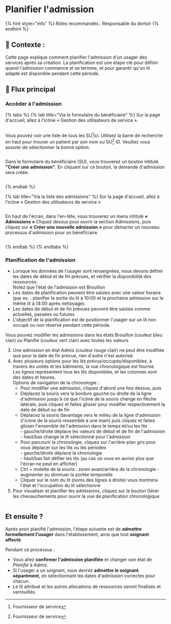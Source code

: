# Planifier l'admission

{% hint style="info" %}
Rôles recommandés : Responsable du dortoir
{% endhint %}

## **🧭** Contexte : <a href="#context" id="context"></a>

Cette page explique comment planifier l'admission d'un usager des services après sa création. La planification est une étape clé pour définir quand l'admission commence et se termine, et pour garantir qu'un lit adapté est disponible pendant cette période.

## 🔄 Flux principal

### Accéder à l'admission

{% tabs %}
{% tab title="Via le formulaire du bénéficiaire" %}
Sur la page d'accueil, allez à l'icône « Gestion des utilisateurs de service ».&#x20;

<figure><img src="https://2479359880-files.gitbook.io/~/files/v0/b/gitbook-x-prod.appspot.com/o/spaces%2FnTWGcVv7ikvz7HIC0Dby%2Fuploads%2FwgYqssYNXVtjPhYKKBCa%2Fimage.png?alt=media&#x26;token=e2aac634-e10d-49ba-b5c1-4b7793532432" alt=""><figcaption></figcaption></figure>

Vous pouvez voir une liste de tous les SU[^1]ici. Utilisez la barre de recherche en haut pour trouver un patient par son nom ou SU[^1] ID. Veuillez vous assurer de sélectionner la bonne option.

<figure><img src="https://2479359880-files.gitbook.io/~/files/v0/b/gitbook-x-prod.appspot.com/o/spaces%2FnTWGcVv7ikvz7HIC0Dby%2Fuploads%2FqXqX10GKFUpZ6yfM8R8Q%2Fimage.png?alt=media&#x26;token=05d8cde9-c530-457f-91aa-86e689d6282a" alt=""><figcaption></figcaption></figure>

Dans le formulaire du bénéficiaire (SU), vous trouverez un bouton intitulé **"Créer une admission"**. En cliquant sur ce bouton, la demande d'admission sera créée.

<figure><img src="https://2479359880-files.gitbook.io/~/files/v0/b/gitbook-x-prod.appspot.com/o/spaces%2FnTWGcVv7ikvz7HIC0Dby%2Fuploads%2FZj3cicxNAzv29gIQL1RW%2Fimage.png?alt=media&#x26;token=0a348d2d-0eb7-4b69-88a9-09eb85e0f6fc" alt=""><figcaption></figcaption></figure>
{% endtab %}

{% tab title="Via la liste des admissions" %}
Sur la page d'accueil, allez à l'icône « Gestion des utilisateurs de service ».&#x20;

<figure><img src="https://2479359880-files.gitbook.io/~/files/v0/b/gitbook-x-prod.appspot.com/o/spaces%2FnTWGcVv7ikvz7HIC0Dby%2Fuploads%2FwgYqssYNXVtjPhYKKBCa%2Fimage.png?alt=media&#x26;token=e2aac634-e10d-49ba-b5c1-4b7793532432" alt=""><figcaption></figcaption></figure>

En haut de l'écran, dans l'en-tête, vous trouverez un menu intitulé **« Admissions »** Cliquez dessus pour ouvrir la section Admissions, puis cliquez sur **« Créer une nouvelle admission »** pour démarrer un nouveau processus d'admission pour un bénéficiaire.

<figure><img src="https://2479359880-files.gitbook.io/~/files/v0/b/gitbook-x-prod.appspot.com/o/spaces%2FnTWGcVv7ikvz7HIC0Dby%2Fuploads%2F13XkdQUgmX7jzHOOd64y%2Fimage.png?alt=media&#x26;token=c2b62ba3-4b9b-44f4-86c7-91543c46fdfc" alt=""><figcaption></figcaption></figure>
{% endtab %}
{% endtabs %}

### Planification de l'admission

* Lorsque les données de l'usager sont renseignées, nous devons définir les dates de début et de fin prévues, et vérifier la disponibilité des ressources.\
  Notez que l'état de l'admission est Brouillon
* Les dates de planification peuvent être saisies avec une valeur horaire (par ex. : planifier la sortie du lit à 10:00 et la prochaine admission sur le même lit à 14:00 après nettoyage).
* Les dates de début et de fin prévues peuvent être saisies comme actuelles, passées ou futures
* L'objectif de la planification est de positionner l'usager sur un lit non occupé ou non réservé pendant cette période.

Vous pouvez modifier les admissions dans les états Brouillon (couleur bleu clair) ou Planifié (couleur vert clair) avec toutes les valeurs

3. Une admission en état Admis (couleur rouge clair) ne peut être modifiée que pour la date de fin prévue, rien d'autre n'est autorisé.
4. Avec plusieurs options pour les lits prévus/occupés/disponibles, à travers les unités et les bâtiments, la vue chronologique est fournie.\
   Les lignes représentent tous les lits disponibles, et les colonnes sont des dates et heures.\
   Options de navigation de la chronologie :
   * Pour modifier une admission, cliquez d'abord une fois dessus, puis
   * Déplacez la souris vers la bordure gauche ou droite de la ligne d'admission jusqu'à ce que l'icône de la souris change en flèche latérale, puis cliquez et faites glisser pour modifier respectivement la date de début ou de fin
   * Déplacez la souris davantage vers le milieu de la ligne d'admission (l'icône de la souris ressemble à une main) puis cliquez et faites glisser l'ensemble de l'admission dans le temps et/ou les lits\
     \- gauche/droite déplace les valeurs de début et de fin de l'admission\
     \- haut/bas change le lit sélectionné pour l'admission
   * Pour parcourir la chronologie, cliquez sur l'arrière-plan gris pour vous déplacer sur les lits ou les périodes\
     \- gauche/droite déplace la chronologie\
     \- haut/bas fait défiler les lits (au cas où vous en auriez plus que l'écran ne peut en afficher)
   * Ctrl + molette de la souris : zoom avant/arrière de la chronologie - augmenter ou diminuer la portée temporelle
   * Cliquer sur le nom du lit (noms des lignes à droite) vous montrera l'état et l'occupation du lit sélectionné
5. Pour visualiser et planifier les admissions, cliquez sur le bouton Gérer les chevauchements pour ouvrir la vue de planification chronologique

<div align="center" data-full-width="false"><figure><img src="https://2479359880-files.gitbook.io/~/files/v0/b/gitbook-x-prod.appspot.com/o/spaces%2FnTWGcVv7ikvz7HIC0Dby%2Fuploads%2FEKaSXEs0SZt5gzQQPom6%2Fimage.png?alt=media&#x26;token=19d35fbf-37f3-495d-ab69-e48204dcb62b" alt=""><figcaption></figcaption></figure></div>

## Et ensuite ?&#x20;

Après avoir planifié l'admission, l'étape suivante est de **admettre formellement l'usager** dans l'établissement, ainsi que tout **soignant affecté**.

Pendant ce processus :

* Vous allez **confirmer l'admission planifiée** et changer son état de _Planifié_ à _Admis_.
* Si l'usager a un soignant, vous devrez **admettre le soignant séparément**, en sélectionnant les dates d'admission correctes pour chacun.
* Le lit attribué et les autres allocations de ressources seront finalisés et verrouillés.

[^1]: Fournisseur de service
